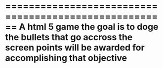======================================================
A html 5 game the goal is to doge the bullets that go accross the screen points will be awarded for accomplishing that objective
=====================================================